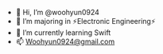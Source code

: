 - 👋 Hi, I’m @woohyun0924
- 📖 I’m majoring in ⚡️Electronic Engineering⚡️
- 🌱 I’m currently learning Swift
- 📫 Woohyun0924@gmail.com

<!---
woohyun0924/woohyun0924 is a ✨ special ✨ repository because its `README.md` (this file) appears on your GitHub profile.
You can click the Preview link to take a look at your changes.
--->
